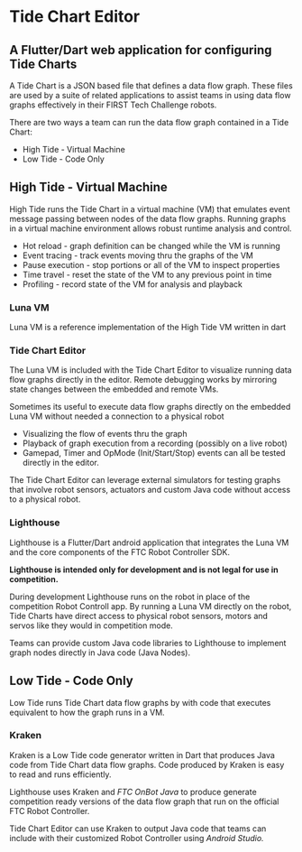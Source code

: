 # Tide Chart Editor
## A Flutter/Dart web application for configuring Tide Charts

A Tide Chart is a JSON based file that defines a data flow graph. These  files are used by a suite of related applications to assist teams in using data flow graphs effectively in their FIRST Tech Challenge robots.

There are two ways a team can run the data flow graph contained in a Tide Chart:
* High Tide - Virtual Machine
* Low Tide - Code Only

## High Tide - Virtual Machine

High Tide runs the Tide Chart in a virtual machine (VM) that emulates event message passing between nodes of the data flow graphs. Running graphs in a virtual machine environment allows robust runtime analysis and control. 

* Hot reload - graph definition can be changed while the VM is running
* Event tracing - track events moving thru the graphs of the VM 
* Pause execution - stop portions or all of the VM to inspect properties
* Time travel - reset the state of the VM to any previous point in time
* Profiling - record state of the VM for analysis and playback

### Luna VM

Luna VM is a reference implementation of the High Tide VM written in dart

### Tide Chart Editor

The Luna VM is included with the Tide Chart Editor to visualize running data flow graphs directly in the editor.  Remote debugging works by mirroring state changes between the embedded and remote VMs. 

Sometimes its useful to execute data flow graphs directly on the embedded Luna VM without needed a connection to a physical robot
* Visualizing the flow of events thru the graph
* Playback of graph execution from a recording (possibly on a live robot)
* Gamepad, Timer and OpMode (Init/Start/Stop) events can all be tested directly in the editor.

The Tide Chart Editor can leverage external simulators for testing graphs that involve robot sensors, actuators and custom Java code without access to a physical robot.

### Lighthouse

Lighthouse is a Flutter/Dart android application that integrates the Luna VM and the core components of the FTC Robot Controller SDK.

**Lighthouse is intended only for development and is not legal for use in competition.**

During development Lighthouse runs on the robot in place of the competition Robot Controll app. By running a Luna VM directly on the robot, Tide Charts have direct access to physical robot sensors, motors and servos like they would in competition mode.

Teams can provide custom Java code libraries to Lighthouse to implement graph nodes directly in Java code (Java Nodes).

## Low Tide - Code Only

Low Tide runs Tide Chart data flow graphs by with code that executes equivalent to how the graph runs in a VM.

### Kraken

Kraken is a Low Tide code generator written in Dart that produces Java code from Tide Chart data flow graphs. Code produced by Kraken is easy to read and runs efficiently.

Lighthouse uses Kraken and *FTC OnBot Java* to produce generate competition ready versions of the data flow graph that run on the official FTC Robot Controller.

Tide Chart Editor can use Kraken to output Java code that teams can include with their customized Robot Controller using *Android Studio.*
